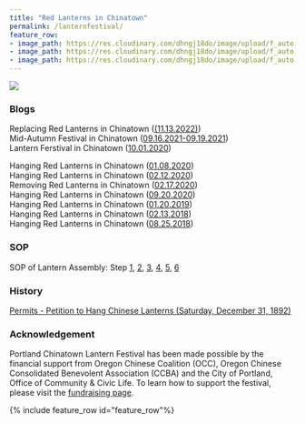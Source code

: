 ```yaml
---
title: "Red Lanterns in Chinatown"
permalink: /lanternfestival/
feature_row:
- image_path: https://res.cloudinary.com/dhngj18do/image/upload/f_auto,q_auto/v1/images/logo/kgwxt2et00nbfs4b7syk
- image_path: https://res.cloudinary.com/dhngj18do/image/upload/f_auto,q_auto/v1/images/logo/ckvceeskfagsona4raxg
- image_path: https://res.cloudinary.com/dhngj18do/image/upload/f_auto,q_auto/v1/images/logo/cf5nw5tfdradauegwaik
---
```


<p><img src="https://res.cloudinary.com/dhngj18do/image/upload/f_auto,q_auto/v1/images/7ea775ca5a88fd3763b68b514073033e"></p>  

### Blogs

Replacing Red Lanterns in Chinatown ([(11.13.2022)](https://pdxchinese.org/chinatown/newyear/2022-11-13-replacing_lanterns_in_chinatown_2022/))  
Mid-Autumn Festival in Chinatown ([09.16.2021-09.19.2021](https://pdxchinese.org/mid-autumn_celebration_2021/))  
Lantern Ferstival in Chinatown ([10.01.2020](https://pdxchinese.org/lantern_festival_2020/))  

Hanging Red Lanterns in Chinatown ([01.08.2020](http://pdxchinese.org/chinatown/newyear/2020-01-09-chinatown_lantern_festival_2020a/))  
Hanging Red Lanterns in Chinatown ([02.12.2020](http://pdxchinese.org/chinatown/newyear/2020-01-12-chinatown_lantern_festival_2020b/))  
Removing Red Lanterns in Chinatown ([02.17.2020](http://pdxchinese.org/chinatown/newyear/2020-02-17-lanterns_street_sweeping_photos/))  
Hanging Red Lanterns in Chinatown ([09.20.2020](http://pdxchinese.org/chinatown/newyear/2020-09-20-chinatown_lantern_2020/))  
Hanging Red Lanterns in Chinatown ([01.20.2019](http://pdxchinese.org/chinatown/newyear/2019-01-20-red_lanterns_in_chinatown_2019/))  
Hanging Red Lanterns in Chinatown ([02.13.2018](http://pdxchinese.org/chinatown/newyear/2018-02-13-red_lanterns_in_chinatown_2018/))  
Hanging Red Lanterns in Chinatown ([08.25.2018](http://pdxchinese.org/chinatown/newyear/2018-08-26-lanterns-at-chinatown-midautumn-2018/))  

### SOP

SOP of Lantern Assembly: Step [1](/assets/images/activities/sop_lantern_01.jpg), [2](/assets/images/activities/sop_lantern_02.jpg), [3](/assets/images/activities/sop_lantern_03.jpg), [4](/assets/images/activities/sop_lantern_04.jpg), [5](/assets/images/activities/sop_lantern_05.jpg), [6](/assets/images/activities/sop_lantern_06.jpg)

### History

[Permits - Petition to Hang Chinese Lanterns (Saturday, December 31, 1892)](/assets/pdf/1892_permit.PDF)

### Acknowledgement

Portland Chinatown Lantern Festival has been made possible by the financial support from Oregon Chinese Coalition (OCC), Oregon Chinese Consolidated Benevolent Association (CCBA) and the City of Portland, Office of Community & Civic Life. To learn how to support the festival, please visit the [fundraising page](http://pdxchinese.org/chinatown/newyear/2019-09-lantern_fundraising/).

{% include feature_row id="feature_row"%}
